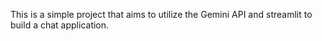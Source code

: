 This is a simple project that aims to utilize the Gemini API and streamlit to build a chat application.

